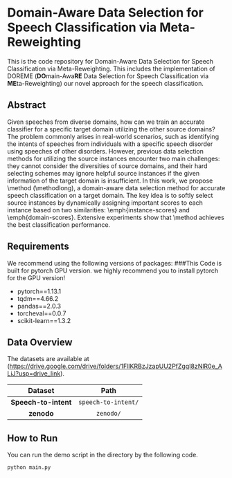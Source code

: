 # Domain-Aware Data Selection for Speech Classification via Meta-Reweighting

This is the code repository for Domain-Aware Data Selection for Speech Classification via Meta-Reweighting.
This includes the implementation of DOREME (**DO**main-Awa**RE** Data Selection for Speech Classification via **ME**ta-Reweighting)
our novel approach for the speech classification.

## Abstract
Given speeches from diverse domains, how can we train an accurate classifier for a specific target domain utilizing the other source domains?
The problem commonly arises in real-world scenarios, such as identifying the intents of speeches from individuals with a specific speech disorder using speeches of other disorders.
However, previous data selection methods for utilizing the source instances encounter two main challenges: they cannot consider the diversities of source domains, and their hard selecting schemes may ignore helpful source instances if the given information of the target domain is insufficient.
In this work, we propose \method (\methodlong), a domain-aware data selection method for accurate speech classification on a target domain.
The key idea is to softly select source instances by dynamically assigning important scores to each instance based on two similarities: \emph{instance-scores} and \emph{domain-scores}.
Extensive experiments show that \method achieves the best classification performance.
## Requirements

We recommend using the following versions of packages:
###This Code is built for pytorch GPU version. we highly recommend you to install pytorch for the GPU version!
 - pytorch==1.13.1
 - tqdm==4.66.2
 - pandas==2.0.3
 - torcheval==0.0.7
 - scikit-learn==1.3.2

## Data Overview
The datasets are available at (https://drive.google.com/drive/folders/1FlIKRBzJzapUU2PfZgqI8zNlR0e_ALiJ?usp=drive_link).

|        **Dataset**        |                  **Path**                   | 
|:-------------------------:|:-------------------------------------------:| 
|       **Speech-to-intent**        |           `speech-to-intent/`           | 
|       **zenodo**        |           `zenodo/`           | 

## How to Run
You can run the demo script in the directory by the following code.
```
python main.py
```